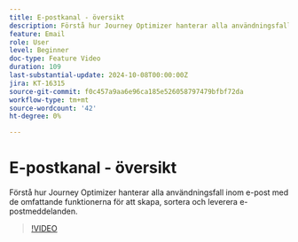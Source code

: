 ```yaml
---
title: E-postkanal - översikt
description: Förstå hur Journey Optimizer hanterar alla användningsfall inom e-post med de omfattande funktionerna för att skapa, sortera och leverera e-postmeddelanden.
feature: Email
role: User
level: Beginner
doc-type: Feature Video
duration: 109
last-substantial-update: 2024-10-08T00:00:00Z
jira: KT-16315
source-git-commit: f0c457a9aa6e96ca185e526058797479bfbf72da
workflow-type: tm+mt
source-wordcount: '42'
ht-degree: 0%

---
```



# E-postkanal - översikt

Förstå hur Journey Optimizer hanterar alla användningsfall inom e-post med de omfattande funktionerna för att skapa, sortera och leverera e-postmeddelanden.

>[!VIDEO](https://video.tv.adobe.com/v/3432675/?learn=on)
